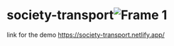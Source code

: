 # society-transport![Frame 1](https://user-images.githubusercontent.com/29543940/187010828-6361648a-4966-445e-aefc-2b19cc08023c.png)


link for the demo https://society-transport.netlify.app/
